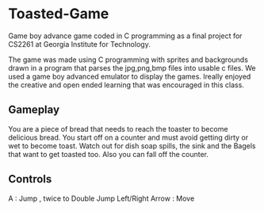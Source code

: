 # Toasted-Game

Game boy advance game coded in C programming as a final project for CS2261 at Georgia Institute for Technology.

The game was made using C programming with sprites and backgrounds drawn in a program that parses  the jpg,png,bmp files into
usable c files. We used a game boy advanced emulator to display the games. Ireally enjoyed the creative and open ended
learning that was encouraged in this class.



Gameplay
----------------------------
You are a piece of bread that needs to reach the toaster to become delicious bread.
You start off on a counter and must avoid getting dirty or wet to become toast.
Watch out for dish soap spills, the sink and the Bagels that want to get toasted too.
Also you can fall off the counter.

Controls
-------------------------------
A : Jump , twice to Double Jump
Left/Right Arrow : Move
